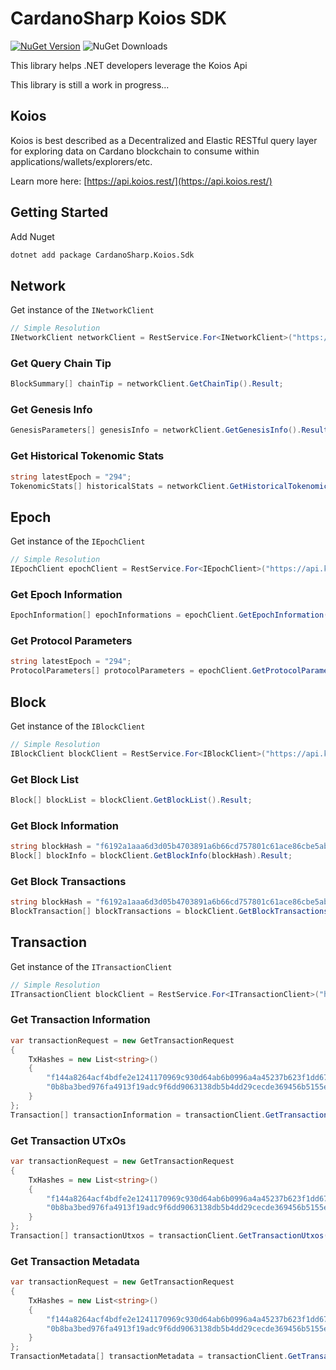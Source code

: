 # CardanoSharp Koios SDK 
 [![NuGet Version](https://img.shields.io/nuget/v/CardanoSharp.Koios.Sdk.svg?style=flat)](https://www.nuget.org/packages/CardanoSharp.Koios.Sdk/) ![NuGet Downloads](https://img.shields.io/nuget/dt/CardanoSharp.Koios.Sdk.svg)

This library helps .NET developers leverage the Koios Api

This library is still a work in progress...

## Koios
Koios is best described as a Decentralized and Elastic RESTful query layer for exploring data on Cardano blockchain to consume within applications/wallets/explorers/etc.

Learn more here: [https://api.koios.rest/](https://api.koios.rest/)

## Getting Started

Add Nuget
```bash
dotnet add package CardanoSharp.Koios.Sdk
```

## Network

Get instance of the `INetworkClient`

```cs
// Simple Resolution
INetworkClient networkClient = RestService.For<INetworkClient>("https://api.koios.rest/api/v0");
```

### Get Query Chain Tip

```cs
BlockSummary[] chainTip = networkClient.GetChainTip().Result;
```

### Get Genesis Info

```cs
GenesisParameters[] genesisInfo = networkClient.GetGenesisInfo().Result;
```

### Get Historical Tokenomic Stats

```cs
string latestEpoch = "294";
TokenomicStats[] historicalStats = networkClient.GetHistoricalTokenomicStats(latestEpoch).Result;
```

## Epoch

Get instance of the `IEpochClient`

```cs
// Simple Resolution
IEpochClient epochClient = RestService.For<IEpochClient>("https://api.koios.rest/api/v0");
```

### Get Epoch Information

```cs
EpochInformation[] epochInformations = epochClient.GetEpochInformation().Result;
```

### Get Protocol Parameters

```cs
string latestEpoch = "294";
ProtocolParameters[] protocolParameters = epochClient.GetProtocolParameters(latestEpoch).Result;
```

## Block

Get instance of the `IBlockClient`

```cs
// Simple Resolution
IBlockClient blockClient = RestService.For<IBlockClient>("https://api.koios.rest/api/v0");
```

### Get Block List

```cs
Block[] blockList = blockClient.GetBlockList().Result;
```

### Get Block Information

```cs
string blockHash = "f6192a1aaa6d3d05b4703891a6b66cd757801c61ace86cbe5ab0d66e07f601ab";
Block[] blockInfo = blockClient.GetBlockInfo(blockHash).Result;
```

### Get Block Transactions

```cs
string blockHash = "f6192a1aaa6d3d05b4703891a6b66cd757801c61ace86cbe5ab0d66e07f601ab";
BlockTransaction[] blockTransactions = blockClient.GetBlockTransactions(blockHash).Result;
```


## Transaction

Get instance of the `ITransactionClient`

```cs
// Simple Resolution
ITransactionClient blockClient = RestService.For<ITransactionClient>("https://api.koios.rest/api/v0");
```
### Get Transaction Information

```cs
var transactionRequest = new GetTransactionRequest
{
    TxHashes = new List<string>()
    {
        "f144a8264acf4bdfe2e1241170969c930d64ab6b0996a4a45237b623f1dd670e",
        "0b8ba3bed976fa4913f19adc9f6dd9063138db5b4dd29cecde369456b5155e94"
    }
};
Transaction[] transactionInformation = transactionClient.GetTransactionInformation(transactionRequest).Result;
```
### Get Transaction UTxOs

```cs
var transactionRequest = new GetTransactionRequest
{
    TxHashes = new List<string>()
    {
        "f144a8264acf4bdfe2e1241170969c930d64ab6b0996a4a45237b623f1dd670e",
        "0b8ba3bed976fa4913f19adc9f6dd9063138db5b4dd29cecde369456b5155e94"
    }
};
Transaction[] transactionUtxos = transactionClient.GetTransactionUtxos(transactionRequest).Result;
```
### Get Transaction Metadata

```cs
var transactionRequest = new GetTransactionRequest
{
    TxHashes = new List<string>()
    {
        "f144a8264acf4bdfe2e1241170969c930d64ab6b0996a4a45237b623f1dd670e",
        "0b8ba3bed976fa4913f19adc9f6dd9063138db5b4dd29cecde369456b5155e94"
    }
};
TransactionMetadata[] transactionMetadata = transactionClient.GetTransactionMetadata(transactionRequest).Result;
```
